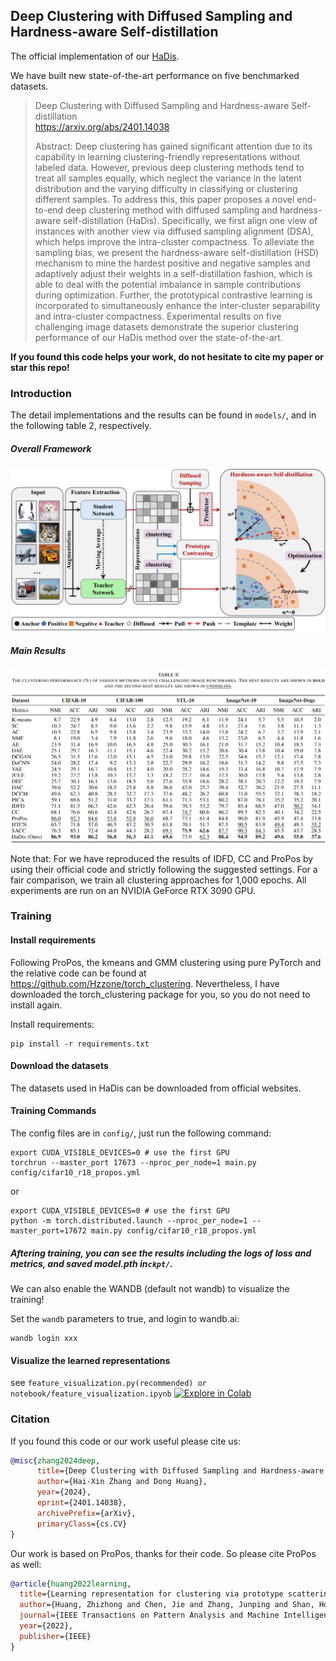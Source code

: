 ## Deep Clustering with Diffused Sampling and Hardness-aware Self-distillation

The official implementation of our [HaDis](https://arxiv.org/abs/2401.14038).

We have built new state-of-the-art performance on five benchmarked datasets.

> Deep Clustering with Diffused Sampling and Hardness-aware Self-distillation <br>
> https://arxiv.org/abs/2401.14038 <br>
> 
> Abstract: Deep clustering has gained significant attention due to its capability in learning clustering-friendly representations without labeled data. However, previous deep clustering methods tend to treat all samples equally, which neglect the variance in the latent distribution and the varying difficulty in classifying or clustering different samples. To address this, this paper proposes a novel end-to-end deep clustering method with diffused sampling and hardness-aware self-distillation (HaDis). Specifically, we first align one view of instances with another view via diffused sampling alignment (DSA), which helps improve the intra-cluster compactness. To alleviate the sampling bias, we present the hardness-aware self-distillation (HSD) mechanism to mine the hardest positive and negative samples and adaptively adjust their weights in a self-distillation fashion, which is able to deal with the potential imbalance in sample contributions during optimization. Further, the prototypical contrastive learning is incorporated to simultaneously enhance the inter-cluster separability and intra-cluster compactness. Experimental results on five challenging image datasets demonstrate the superior clustering performance of our HaDis method over the state-of-the-art.

**If you found this code helps your work, do not hesitate to cite my paper or star this repo!**

### Introduction

The detail implementations and the results can be found in `models/`, and in the following table 2, respectively.

##### Overall Framework

![](imgs/framework.png)

##### Main Results

![](imgs/results.png)

Note that: For we have reproduced the  results  of  IDFD,  CC  and  ProPos  by  using  their  official code and strictly following the suggested settings.  For a fair comparison, we train all clustering approaches for 1,000 epochs. All  experiments  are  run  on  an NVIDIA GeForce RTX 3090 GPU.

### Training

#### Install requirements

Following ProPos, the kmeans and GMM clustering using pure PyTorch and the relative code can be found
at https://github.com/Hzzone/torch_clustering. Nevertheless, I have downloaded the torch_clustering package for you, so you do not need to install again.

Install requirements:

```shell
pip install -r requirements.txt
```

#### Download the datasets

The datasets used in HaDis can be downloaded from official websites.

#### Training Commands
The config files are in `config/`, just run the following command:
```shell
export CUDA_VISIBLE_DEVICES=0 # use the first GPU
torchrun --master_port 17673 --nproc_per_node=1 main.py config/cifar10_r18_propos.yml
```
or
```shell
export CUDA_VISIBLE_DEVICES=0 # use the first GPU
python -m torch.distributed.launch --nproc_per_node=1 --master_port=17672 main.py config/cifar10_r18_propos.yml
```

##### Aftering training, you can see the results including the logs of loss and metrics, and saved model.pth in`ckpt/`.

We can also enable the WANDB (default not wandb) to visualize the training!

Set the `wandb` parameters to true, and login to wandb.ai:
```shell
wandb login xxx
```

#### Visualize the learned representations

see `feature_visualization.py(recommended) or notebook/feature_visualization.ipynb` [![Explore in Colab](https://colab.research.google.com/assets/colab-badge.svg)](https://colab.research.google.com/github/Hzzone/ProPos/blob/master/notebook/feature_visualization.ipynb)

### Citation

If you found this code or our work useful please cite us:

```bibtex
@misc{zhang2024deep,
      title={Deep Clustering with Diffused Sampling and Hardness-aware Self-distillation}, 
      author={Hai-Xin Zhang and Dong Huang},
      year={2024},
      eprint={2401.14038},
      archivePrefix={arXiv},
      primaryClass={cs.CV}
}
```

Our work is based on ProPos, thanks for their code. So please cite ProPos as well:

```bibtex
@article{huang2022learning,
  title={Learning representation for clustering via prototype scattering and positive sampling},
  author={Huang, Zhizhong and Chen, Jie and Zhang, Junping and Shan, Hongming},
  journal={IEEE Transactions on Pattern Analysis and Machine Intelligence},
  year={2022},
  publisher={IEEE}
}

```

